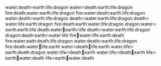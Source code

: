 water:death:fire:earth:life:dragon
water:fire:death:earth:life:dragon
fire:death:water:earth:life:dragon
fire:water:death:earth:life:dragon
water:death:fire:earth:life:dragon
death:fire:water:earth:life:dragon
death:fire:water:life:earth:dragon
fire:death:earth:water:life:dragon
dragon:water:fire:earth:earth:life
death:water:dragon:earth:fire:life
death:fire:water:earth:life:dragon
dragon:death:earth:fire:water:life
fire:dragon:water:life:earth:death
fire:water:eath:death:life:dragon
water:death:fire:earth:life:dragon
fire:death:water:dragon:life:earth
water:fire:death:dragon:life:earth
water:life:fire:earth:death:dragon
water:life:fire:death:dragon:earth
water:life:fire:death:dragon:earth
life:fire:earth:dragon:water:death
life:fire:earth:dragon:water:death
